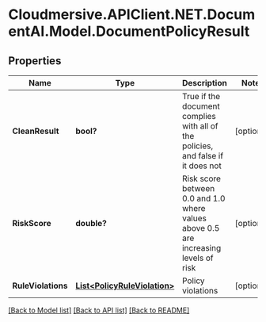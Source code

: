 # Cloudmersive.APIClient.NET.DocumentAI.Model.DocumentPolicyResult
## Properties

Name | Type | Description | Notes
------------ | ------------- | ------------- | -------------
**CleanResult** | **bool?** | True if the document complies with all of the policies, and false if it does not | [optional] 
**RiskScore** | **double?** | Risk score between 0.0 and 1.0 where values above 0.5 are increasing levels of risk | [optional] 
**RuleViolations** | [**List&lt;PolicyRuleViolation&gt;**](PolicyRuleViolation.md) | Policy violations | [optional] 

[[Back to Model list]](../README.md#documentation-for-models) [[Back to API list]](../README.md#documentation-for-api-endpoints) [[Back to README]](../README.md)

